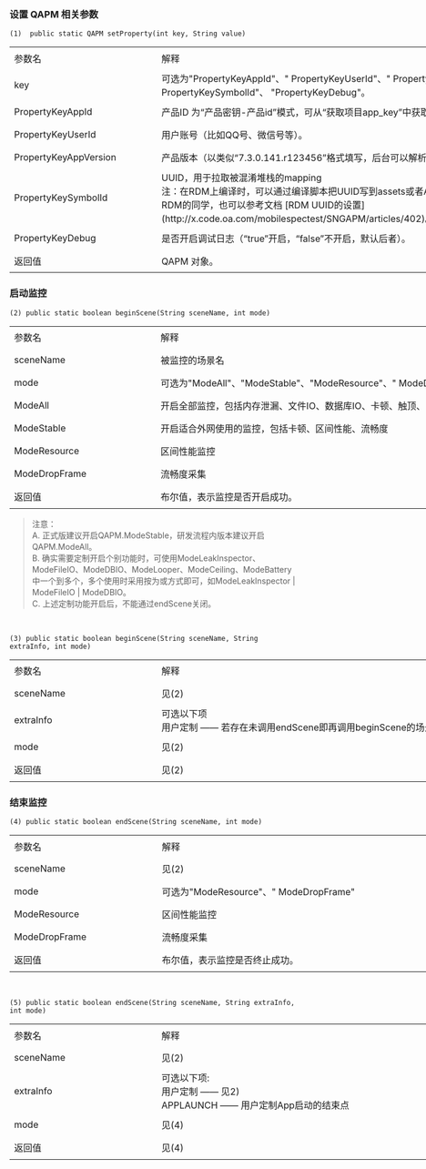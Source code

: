 ### 设置 QAPM 相关参数
```
(1)  public static QAPM setProperty(int key, String value)
```

  <table width="1037" border="0" cellpadding="0" cellspacing="0" style='width:777.75pt;border-collapse:collapse;table-layout:fixed;'>
   <col width="249" class="xl65" style='mso-width-source:userset;mso-width-alt:7968;'/>
   <col width="788" style='mso-width-source:userset;mso-width-alt:25216;'/>
   <tr height="40" style='height:30.00pt;mso-height-source:userset;mso-height-alt:600;'>
    <td class="xl66" height="40" width="249" style='height:30.00pt;width:186.75pt;' x:str>参数名</td>
    <td class="xl66" width="788" style='width:591.00pt;' x:str>解释</td>
   </tr>
   <tr height="40" style='height:30.00pt;mso-height-source:userset;mso-height-alt:600;'>
    <td class="xl65" height="40" style='height:30.00pt;' x:str>key<span style='mso-spacerun:yes;'>&nbsp;</span></td>
    <td x:str>可选为&quot;PropertyKeyAppId&quot;、&quot; PropertyKeyUserId&quot;、&quot; PropertyKeyAppVersion&quot;、&quot; PropertyKeySymbolId&quot;、 &quot;PropertyKeyDebug&quot;。</td>
   </tr>
   <tr height="40" style='height:30.00pt;mso-height-source:userset;mso-height-alt:600;'>
    <td class="xl65" height="40" style='height:30.00pt;' x:str> PropertyKeyAppId </td>
    <td x:str>产品ID 为“产品密钥-产品id”模式，可从“获取项目app_key”中获取，或联系nickyliu或者anthonytan获取。</td>
   </tr>
   <tr height="40" style='height:30.00pt;mso-height-source:userset;mso-height-alt:600;'>
    <td class="xl65" height="40" style='height:30.00pt;' x:str> PropertyKeyUserId </td>
    <td x:str>用户账号（比如QQ号、微信号等）。</td>
   </tr>
   <tr height="40" style='height:30.00pt;mso-height-source:userset;mso-height-alt:600;'>
    <td class="xl65" height="40" style='height:30.00pt;' x:str> PropertyKeyAppVersion </td>
    <td x:str>产品版本（以类似“7.3.0.141.r123456”格式填写，后台可以解析出大版本号和revision）。</td>
   </tr>
   <tr height="40" style='height:30.00pt;mso-height-source:userset;mso-height-alt:600;'>
    <td class="xl65" height="40" style='height:30.00pt;' x:str> PropertyKeySymbolId </td>
    <td x:str>UUID，用于拉取被混淆堆栈的mapping <br/>
    注：在RDM上编译时，可以通过编译脚本把UUID写到assets或者AndroidManifest.xml里，细节可以咨询RDM的同学，也可以参考文档 [RDM UUID的设置](http://x.code.oa.com/mobilespectest/SNGAPM/articles/402)。</td>
   </tr>
   <tr height="40" style='height:30.00pt;mso-height-source:userset;mso-height-alt:600;'>
    <td class="xl65" height="40" style='height:30.00pt;' x:str> PropertyKeyDebug </td>
    <td x:str>是否开启调试日志（“true”开启，“false”不开启，默认后者）。</td>
   </tr>
   <tr height="40" style='height:30.00pt;mso-height-source:userset;mso-height-alt:600;'>
    <td class="xl65" height="40" style='height:30.00pt;' x:str>返回值</td>
    <td x:str>QAPM 对象。</td>
   </tr>
   <![if supportMisalignedColumns]>
    <tr width="0" style='display:none;'>
     <td width="249" style='width:187;'></td>
     <td width="788" style='width:591;'></td>
    </tr>
   <![endif]>
  </table>
	


### 启动监控
```
(2) public static boolean beginScene(String sceneName, int mode)
```
<table width="1037" border="0" cellpadding="0" cellspacing="0" style='width:777.75pt;border-collapse:collapse;table-layout:fixed;'>
   <col width="249" class="xl65" style='mso-width-source:userset;mso-width-alt:7968;'/>
   <col width="788" style='mso-width-source:userset;mso-width-alt:25216;'/>
   <tr height="40" style='height:30.00pt;mso-height-source:userset;mso-height-alt:600;'>
    <td class="xl66" height="40" width="249" style='height:30.00pt;width:186.75pt;' x:str>参数名</td>
    <td class="xl66" width="788" style='width:591.00pt;' x:str>解释</td>
   </tr>
   <tr height="40" style='height:30.00pt;mso-height-source:userset;mso-height-alt:600;'>
    <td class="xl65" height="40" style='height:30.00pt;' x:str> sceneName </td>
    <td x:str>被监控的场景名</td>
   </tr>
   <tr height="40" style='height:30.00pt;mso-height-source:userset;mso-height-alt:600;'>
    <td class="xl65" height="40" style='height:30.00pt;' x:str>mode<span style='mso-spacerun:yes;'>&nbsp;</span></td>
    <td x:str>可选为&quot;ModeAll&quot;、&quot;ModeStable&quot;、&quot;ModeResource&quot;、&quot; ModeDropFrame&quot;</td>
   </tr>
   <tr height="40" style='height:30.00pt;mso-height-source:userset;mso-height-alt:600;'>
    <td class="xl65" height="40" style='height:30.00pt;' x:str> ModeAll </td>
    <td x:str>开启全部监控，包括内存泄漏、文件IO、数据库IO、卡顿、触顶、电量、区间性能、流畅度</td>
   </tr>
   <tr height="40" style='height:30.00pt;mso-height-source:userset;mso-height-alt:600;'>
    <td class="xl65" height="40" style='height:30.00pt;' x:str> ModeStable </td>
    <td x:str>开启适合外网使用的监控，包括卡顿、区间性能、流畅度</td>
   </tr>
   <tr height="40" style='height:30.00pt;mso-height-source:userset;mso-height-alt:600;'>
    <td class="xl65" height="40" style='height:30.00pt;' x:str> ModeResource </td>
    <td x:str>区间性能监控</td>
   </tr>
   <tr height="40" style='height:30.00pt;mso-height-source:userset;mso-height-alt:600;'>
    <td class="xl65" height="40" style='height:30.00pt;' x:str> ModeDropFrame </td>
    <td x:str>流畅度采集</td>
   </tr>
   <tr height="40" style='height:30.00pt;mso-height-source:userset;mso-height-alt:600;'>
    <td class="xl65" height="40" style='height:30.00pt;' x:str>返回值</td>
    <td x:str>布尔值，表示监控是否开启成功。</td>
   </tr>
   <![if supportMisalignedColumns]>
    <tr width="0" style='display:none;'>
     <td width="249" style='width:187;'></td>
     <td width="788" style='width:591;'></td>
    </tr>
   <![endif]>
  </table>

>注意：<br/>
>A. 正式版建议开启QAPM.ModeStable，研发流程内版本建议开启QAPM.ModeAll。 <br/>
>B. 确实需要定制开启个别功能时，可使用ModeLeakInspector、ModeFileIO、ModeDBIO、ModeLooper、ModeCeiling、ModeBattery中一个到多个，多个使用时采用按为或方式即可，如ModeLeakInspector | ModeFileIO | ModeDBIO。<br/>
> C. 上述定制功能开启后，不能通过endScene关闭。

<br />

```
(3) public static boolean beginScene(String sceneName, String extraInfo, int mode)
```
<table width="1037" border="0" cellpadding="0" cellspacing="0" style='width:777.75pt;border-collapse:collapse;table-layout:fixed;'>
   <col width="249" class="xl65" style='mso-width-source:userset;mso-width-alt:7968;'/>
   <col width="788" style='mso-width-source:userset;mso-width-alt:25216;'/>
   <tr height="40" style='height:30.00pt;mso-height-source:userset;mso-height-alt:600;'>
    <td class="xl66" height="40" width="249" style='height:30.00pt;width:186.75pt;' x:str>参数名</td>
    <td class="xl66" width="788" style='width:591.00pt;' x:str>解释</td>
   </tr>
   <tr height="40" style='height:30.00pt;mso-height-source:userset;mso-height-alt:600;'>
    <td class="xl65" height="40" style='height:30.00pt;' x:str> sceneName </td>
    <td x:str>见(2)</td>
   </tr>
   <tr height="40" style='height:30.00pt;mso-height-source:userset;mso-height-alt:600;'>
    <td class="xl65" height="40" style='height:30.00pt;' x:str> extraInfo <span style='mso-spacerun:yes;'>&nbsp;</span></td>
    <td x:str>可选以下项<br /> 用户定制 —— 若存在未调用endScene即再调用beginScene的场景，需要填extraInfo以区分</td>
   </tr>
   <tr height="40" style='height:30.00pt;mso-height-source:userset;mso-height-alt:600;'>
    <td class="xl65" height="40" style='height:30.00pt;' x:str> mode </td>
    <td x:str>见(2)</td>
   </tr>
   <tr height="40" style='height:30.00pt;mso-height-source:userset;mso-height-alt:600;'>
    <td class="xl65" height="40" style='height:30.00pt;' x:str>返回值</td>
    <td x:str>见(2)</td>
   </tr>
   <![if supportMisalignedColumns]>
    <tr width="0" style='display:none;'>
     <td width="249" style='width:187;'></td>
     <td width="788" style='width:591;'></td>
    </tr>
   <![endif]>
  </table>


### 结束监控
```
(4) public static boolean endScene(String sceneName, int mode)
```
<table width="1037" border="0" cellpadding="0" cellspacing="0" style='width:777.75pt;border-collapse:collapse;table-layout:fixed;'>
   <col width="249" class="xl65" style='mso-width-source:userset;mso-width-alt:7968;'/>
   <col width="788" style='mso-width-source:userset;mso-width-alt:25216;'/>
   <tr height="40" style='height:30.00pt;mso-height-source:userset;mso-height-alt:600;'>
    <td class="xl66" height="40" width="249" style='height:30.00pt;width:186.75pt;' x:str>参数名</td>
    <td class="xl66" width="788" style='width:591.00pt;' x:str>解释</td>
   </tr>
   <tr height="40" style='height:30.00pt;mso-height-source:userset;mso-height-alt:600;'>
    <td class="xl65" height="40" style='height:30.00pt;' x:str> sceneName </td>
    <td x:str>见(2)</td>
   </tr>
   <tr height="40" style='height:30.00pt;mso-height-source:userset;mso-height-alt:600;'>
    <td class="xl65" height="40" style='height:30.00pt;' x:str>mode<span style='mso-spacerun:yes;'>&nbsp;</span></td>
    <td x:str>可选为&quot;ModeResource&quot;、&quot; ModeDropFrame&quot;</td>
   </tr>
  <tr height="40" style='height:30.00pt;mso-height-source:userset;mso-height-alt:600;'>
    <td class="xl65" height="40" style='height:30.00pt;' x:str> ModeResource </td>
    <td x:str>区间性能监控</td>
   </tr>
   <tr height="40" style='height:30.00pt;mso-height-source:userset;mso-height-alt:600;'>
    <td class="xl65" height="40" style='height:30.00pt;' x:str> ModeDropFrame </td>
    <td x:str>流畅度采集</td>
   </tr>
   <tr height="40" style='height:30.00pt;mso-height-source:userset;mso-height-alt:600;'>
    <td class="xl65" height="40" style='height:30.00pt;' x:str>返回值</td>
    <td x:str>布尔值，表示监控是否终止成功。</td>
   </tr>
   <![if supportMisalignedColumns]>
    <tr width="0" style='display:none;'>
     <td width="249" style='width:187;'></td>
     <td width="788" style='width:591;'></td>
    </tr>
   <![endif]>
  </table>


<br />

```
(5) public static boolean endScene(String sceneName, String extraInfo, int mode)
```
<table width="1037" border="0" cellpadding="0" cellspacing="0" style='width:777.75pt;border-collapse:collapse;table-layout:fixed;'>
   <col width="249" class="xl65" style='mso-width-source:userset;mso-width-alt:7968;'/>
   <col width="788" style='mso-width-source:userset;mso-width-alt:25216;'/>
   <tr height="40" style='height:30.00pt;mso-height-source:userset;mso-height-alt:600;'>
    <td class="xl66" height="40" width="249" style='height:30.00pt;width:186.75pt;' x:str>参数名</td>
    <td class="xl66" width="788" style='width:591.00pt;' x:str>解释</td>
   </tr>
   <tr height="40" style='height:30.00pt;mso-height-source:userset;mso-height-alt:600;'>
    <td class="xl65" height="40" style='height:30.00pt;' x:str> sceneName </td>
    <td x:str>见(2)</td>
   </tr>
   <tr height="40" style='height:30.00pt;mso-height-source:userset;mso-height-alt:600;'>
    <td class="xl65" height="40" style='height:30.00pt;' x:str> extraInfo <span style='mso-spacerun:yes;'>&nbsp;</span></td>
    <td x:str>可选以下项:<br /> 用户定制 —— 见2)<br/>APPLAUNCH —— 用户定制App启动的结束点</td>
   </tr>
   <tr height="40" style='height:30.00pt;mso-height-source:userset;mso-height-alt:600;'>
    <td class="xl65" height="40" style='height:30.00pt;' x:str> mode </td>
    <td x:str>见(4)</td>
   </tr>
   <tr height="40" style='height:30.00pt;mso-height-source:userset;mso-height-alt:600;'>
    <td class="xl65" height="40" style='height:30.00pt;' x:str>返回值</td>
    <td x:str>见(4)</td>
   </tr>
   <![if supportMisalignedColumns]>
    <tr width="0" style='display:none;'>
     <td width="249" style='width:187;'></td>
     <td width="788" style='width:591;'></td>
    </tr>
   <![endif]>
  </table>

